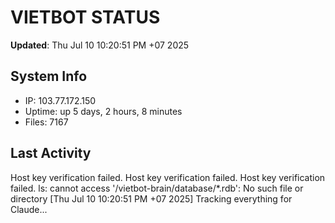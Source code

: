 # VIETBOT STATUS
**Updated**: Thu Jul 10 10:20:51 PM +07 2025

## System Info
- IP: 103.77.172.150
- Uptime: up 5 days, 2 hours, 8 minutes
- Files: 7167

## Last Activity
Host key verification failed.
Host key verification failed.
Host key verification failed.
ls: cannot access '/vietbot-brain/database/*.rdb': No such file or directory
[Thu Jul 10 10:20:51 PM +07 2025] Tracking everything for Claude...
